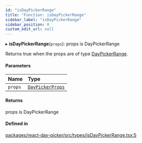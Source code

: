 ```yaml
---
id: "isDayPickerRange"
title: "Function: isDayPickerRange"
sidebar_label: "isDayPickerRange"
sidebar_position: 0
custom_edit_url: null
---
```


▸ **isDayPickerRange**(`props`): props is DayPickerRange

Returns true when the props are of type [DayPickerRange](../interfaces/DayPickerRange).

#### Parameters

| Name | Type |
| :------ | :------ |
| `props` | [`DayPickerProps`](../types/DayPickerProps) |

#### Returns

props is DayPickerRange

#### Defined in

[packages/react-day-picker/src/types/isDayPickerRange.tsx:5](https://github.com/gpbl/react-day-picker/blob/0df406c0/packages/react-day-picker/src/types/isDayPickerRange.tsx#L5)
